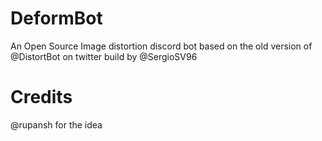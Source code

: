 # DeformBot
An Open Source Image distortion discord bot based on the old version of @DistortBot on twitter build by @SergioSV96

# Credits
@rupansh for the idea
